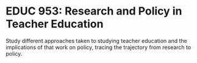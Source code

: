 # EDUC 953: Research and Policy in Teacher Education

Study different approaches taken to studying teacher education and the implications of that work on policy, tracing the trajectory from research to policy.